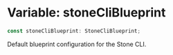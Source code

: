 # Variable: stoneCliBlueprint

```ts
const stoneCliBlueprint: StoneCliBlueprint;
```

Default blueprint configuration for the Stone CLI.
